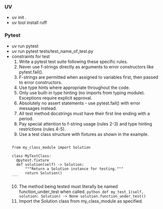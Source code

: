 ### UV
- uv init .
- uv tool install ruff

### Pytest
- uv run pytest
- uv run pytest tests/test_name_of_test.py
- constraints for test
    1. Write a pytest test suite following these specific rules.
    2. Never use f-strings directly as arguments to error constructors like pytest.fail().
    3. F-strings are permitted when assigned to variables first, then passed to error constructors.
    4. Use type hints where appropriate throughout the code.
    5. Only use built-in type hinting (no imports from typing module). Exceptions require explicit approval.
    6. Absolutely no assert statements - use pytest.fail() with error messages instead.
    7. All test method docstrings must have their first line ending with a period.
    8. Pay special attention to f-string usage (rules 2-3) and type hinting restrictions (rules 4-5).
    9. Use a test class structure with fixtures as shown in the example.
        ```python

      from my_class_module import Solution

      class MyTestClass:
        @pytest.fixture
        def solution(self) -> Solution:
            """Return a Solution instance for testing."""
            return Solution()
      ```
    10. The method being tested must literally be named function_under_test when called.
      ```python
        def my_test_1(self, solution: Solution) -> None
          solution.function_under_test()
      ```
    11. Import the Solution class from my_class_module as specified.


